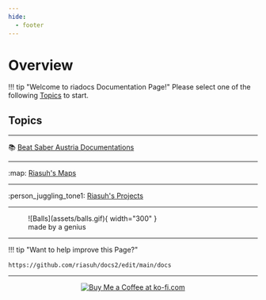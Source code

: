 ```yaml
---
hide:
  - footer
---
```


# Overview
!!! tip "Welcome to riadocs Documentation Page!"
    Please select one of the following [Topics](./index#topics) to start.

## Topics
---

:books: [Beat Saber Austria Documentations](./bsat_docs)

---

:map: [Riasuh's Maps](./ria_maps)

---

:person_juggling_tone1: [Riasuh's Projects](./ria_projects)

---


<figure markdown>
  ![Balls](assets/balls.gif){ width="300" }
  <figcaption>made by a genius</figcaption>
</figure>

--- 

!!! tip "Want to help improve this Page?"

    https://github.com/riasuh/docs2/edit/main/docs

---

<div style="text-align:center">
<a href='https://ko-fi.com/N4N0EP4EF' target='_blank'><img height='36' style='border:0px;height:36px;' src='https://storage.ko-fi.com/cdn/brandasset/kofi_button_red.png' border='0' alt='Buy Me a Coffee at ko-fi.com'/></a>
</div>
